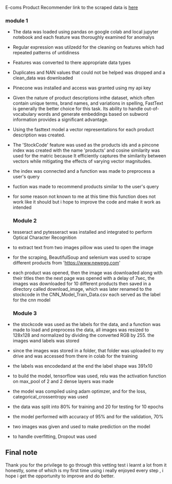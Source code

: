 E-coms Product Recommender
link to the scraped data is [here](https://drive.google.com/drive/folders/1F4YVmGjnaF63L6JrsYvwAXVaeHd7ej5L?usp=drive_link)

### module 1
- The data was loaded using pandas on google colab and local jupyter notebook and each feature was thoroughly examined for anomalys
- Regular expression was utilzedd for the cleaning on features which had repeated patterns of untidiness
- Features was converted to there appropriate data types
- Duplicates and NAN values that could not be helped was dropped and a clean_data was downloaded
  
- Pinecone was installed and access was granted using my api key
- Given the nature of product descriptions inthe dataset, which often contain unique terms, brand names, and variations in spelling, FastText is generally the better choice for this task. Its ability to handle out-of-vocabulary words and generate embeddings based on subword information provides a significant advantage.
- Using the fasttext model a vector representations for each product description was created.
- The 'StockCode' feature was used as the products ids and a pincone index was created with the name 'products' and cosine similarity was used for the matric because It efficiently captures the similarity between vectors while mitigating the effects of varying vector magnitudes.
- the index was connected and a function was made to preprocess a user's query
- fuction was made to recommend products similar to the user's query
- for some reason not known to me at this time this function does not work like it should but i hope to improve the code and make it work as intended

  ### Module 2
- tesseract and pytesseract was installed and integrated to perform Optical Character Recognition
- to extract text from two images pillow was used to open the image
- for the scraping, BeautifulSoup and selenium was used to scrape different products from 'https://www.newegg.com'
- each product was opened, then the image was downloaded along with their titles then the next page was opened with a delay of 7sec, the images was downloaded for 10 different products then saved in a directory called download_image, which was later renamed to the stockcode in the CNN_Model_Train_Data.csv each served as the label for the cnn model
  ### Module 3
- the stockcode was used as the labels for the data, and a function was made to load and preprocess the data, all images was resized to 128x128 and normalized by dividing the converted RGB by 255. the images wand labels was stored
- since the images was stored in a folder, that folder was uploaded to my drive and was accessed from there in colab for the training
- the labels was encodedand at the end the label shape was 391x10
- to build the model, tensorflow was used, relu was the activation function on max_pool of 2 and 2 dense layers was made
- the model was compiled using adam optimzer, and for the loss, categorical_crossentropy was used
- the data was split into 80% for training and 20 for testing for 10 epochs
- the model performed with accuracy of 95% and for the validation, 70%
- two images was given and used to make prediction on the model
- to handle overfitting, Dropout was used

## Final note
Thank you for the privilege to go through this vetting test i learnt a lot from it honestly, some of which is my first time using i really enjoyed every step , i hope i get the opportunity to improve and do better.
